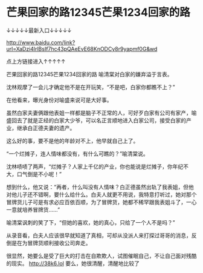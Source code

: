 # 芒果回家的路12345芒果1234回家的路

↓↓↓↓↓最新入口↓↓↓↓↓


http://www.baidu.com/link?url=XaDzi4lrlBsIf7hc43pQAeEvE68KnODCy8r9yapmf0G&wd


点上方链接进入↑↑↑↑↑

芒果回家的路12345芒果1234回家的路
喻清棠对白家的嫌弃溢于言表。

沈林观摩了一会儿才确定他不是在开玩笑，“不是吧，白家你都瞧不上？”

在他看来，曝光身份对喻盛来说可是大好事。

虽然白家夫妻俩跟他表姐一样都是脑子不正常的人，可好歹白家有公司有家产，喻盛回去了就是正经的白家大少爷，可以名正言顺地进入白家公司，接受白家的产业，继承白正德夫妻的遗产。

这么好的事，要不是他的年龄对不上，他早就自己上了。

“一个烂摊子，连人情味都没有，有什么可瞧的？”喻清棠说。

沈林啧啧了两声，“烂摊子？人家上千亿的产业，你也能说是烂摊子，你年纪不大，口气倒是不小呢！”

想到什么，他又说：“再者，什么叫没有人情味？白正德虽然出轨了我表姐，但他对他儿子还不错啊，要什么给什么。白夫人就更不用说，我特意打听过，她对那个冒牌货儿子可是有求必应百依百顺，为了冒牌货，她都不稀罕跟我表姐斗了，一心一意就培养冒牌货……”

喻清棠讽刺的笑了下，“但她的喜欢，她的真心，只给了一个人不是吗？”

从录音看，白夫人应该很早就知道了真相，可却从没派人来打探过哥哥的消息，反倒是在为冒牌货顺利接收公司奔走。

很显然，她要么是受了巨大的打击在自欺欺人，试图催眠自己，不让自己面对残酷的现实。
http://38k6.lol
要么，她很清醒，清醒地比较了
